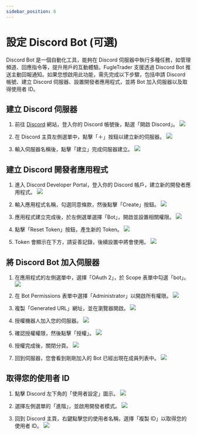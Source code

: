 ```yaml
---
sidebar_position: 6
---
```


# 設定 Discord Bot (可選)

Discord Bot 是一個自動化工具，能夠在 Discord 伺服器中執行多種任務，如管理頻道、回應指令等，提升用戶的互動體驗。FugleTrader 支援透過 Discord Bot 推送主動回報通知。如果您想啟用此功能，需先完成以下步驟，包括申請 Discord 帳號、建立 Discord 伺服器、設置開發者應用程式，並將 Bot 加入伺服器以及取得使用者 ID。

## 建立 Discord 伺服器

1. 前往 [Discord](https://discord.com) 網站，登入你的 Discord 帳號後，點選「開啟 Discord」。
  ![](./img/discord-1.png)

2. 在 Discord 主頁左側選單中，點擊「＋」按鈕以建立新的伺服器。
  ![](./img/discord-2.png)

3. 輸入伺服器名稱後，點擊「建立」完成伺服器建立。
  ![](./img/discord-3.png)

## 建立 Discord 開發者應用程式

1. 進入 Discord Developer Portal，登入你的 Discord 帳戶，建立新的開發者應用程式。
  ![](./img/discord-4.png)

2. 輸入應用程式名稱，勾選同意條款，然後點擊「Create」按鈕。
  ![](./img/discord-5.png)

3. 應用程式建立完成後，於左側選單選擇「Bot」，開啟並設置相關權限。
  ![](./img/discord-6.png)

4. 點擊「Reset Token」按鈕，產生新的 Token。
  ![](./img/discord-7.png)

5. Token 會顯示在下方，請妥善記錄，後續設置中將會使用。
  ![](./img/discord-8.png)

## 將 Discord Bot 加入伺服器

1. 在應用程式的左側選單中，選擇「OAuth 2」，於 Scope 表單中勾選「bot」。
  ![](./img/discord-9.png)

2. 在 Bot Permissions 表單中選擇「Administrator」以開啟所有權限。
  ![](./img/discord-10.png)

3. 複製「Generated URL」網址，並在瀏覽器開啟。
  ![](./img/discord-11.png)

4. 授權機器人加入您的伺服器。
  ![](./img/discord-12.png)

5. 確認授權權限，然後點擊「授權」。
  ![](./img/discord-13.png)

6. 授權完成後，關閉分頁。
  ![](./img/discord-14.png)

7. 回到伺服器，您會看到剛剛加入的 Bot 已經出現在成員列表中。
  ![](./img/discord-15.png)

## 取得您的使用者 ID

1. 點擊 Discord 左下角的「使用者設定」圖示。
  ![](./img/discord-16.png)

2. 選擇左側選單的「進階」，並啟用開發者模式。
  ![](./img/discord-17.png)

3. 回到 Discord 主頁，右鍵點擊您的使用者名稱，選擇「複製 ID」以取得您的使用者 ID。
  ![](./img/discord-18.png)
